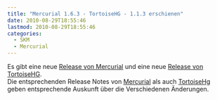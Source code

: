 ```yaml
---
title: "Mercurial 1.6.3 - TortoiseHG - 1.1.3 erschienen"
date: 2010-08-29T18:55:46
lastmod: 2010-08-29T18:55:46
categories:
  - SKM
  - Mercurial
---
```

Es gibt eine neue <a href="http://mercurial.selenic.com/about/">Release von Mercurial</a> und eine neue <a href="http://tortoisehg.bitbucket.org/">Release von TortoiseHG</a>. </br>
Die entsprechenden Release Notes von <a href="http://mercurial.selenic.com/wiki/WhatsNew#A1.6.3_.282010-08-26.29">Mercurial</a> als auch <a href="http://bitbucket.org/tortoisehg/stable/wiki/ReleaseNotes#tortoisehg-113">TortoiseHg</a> geben entsprechende Auskunft über die Verschiedenen Änderungen.
